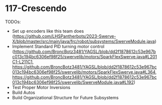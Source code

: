 # 117-Crescendo

TODOs:

* Set up encoders like this team does (https://github.com/LHSPantherbots/2023-Swerve-X/blob/master/src/main/java/frc/robot/subsystems/SwerveModule.java)
* Implement Standard PID turning motor control (https://github.com/BroncBotz3481/YAGSL/blob/dd2f1878612c53e967bc013c194bc6306ef98f25/swervelib/motors/SparkFlexSwerve.java#L201C1-L211C1, https://github.com/BroncBotz3481/YAGSL/blob/dd2f1878612c53e967bc013c194bc6306ef98f25/swervelib/motors/SparkFlexSwerve.java#L364, https://github.com/BroncBotz3481/YAGSL/blob/dd2f1878612c53e967bc013c194bc6306ef98f25/swervelib/SwerveModule.java#L192)
* Test Proper Motor Inversions
* Build Autos
* Build Organizational Structure for Future Subsystems
